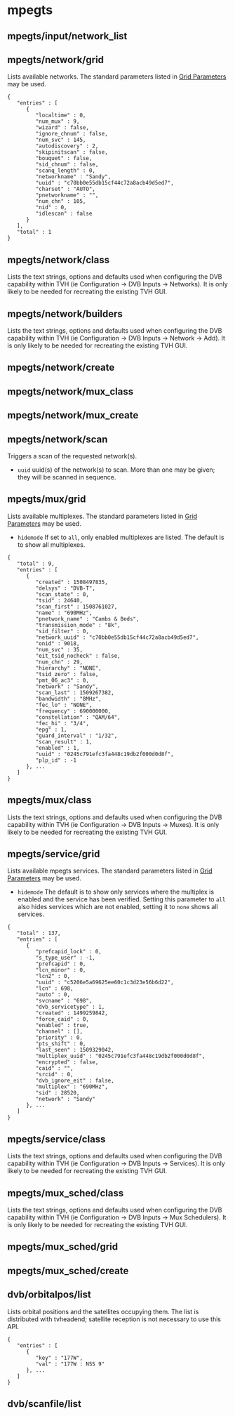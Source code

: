 # mpegts

## mpegts/input/network_list

## mpegts/network/grid
Lists available networks. The standard parameters listed in [Grid Parameters](Description.md#grid-parameters) may be used.
```
{
   "entries" : [
      {
         "localtime" : 0,
         "num_mux" : 9,
         "wizard" : false,
         "ignore_chnum" : false,
         "num_svc" : 145,
         "autodiscovery" : 2,
         "skipinitscan" : false,
         "bouquet" : false,
         "sid_chnum" : false,
         "scanq_length" : 0,
         "networkname" : "Sandy",
         "uuid" : "c70bb0e55db15cf44c72a8acb49d5ed7",
         "charset" : "AUTO",
         "pnetworkname" : "",
         "num_chn" : 105,
         "nid" : 0,
         "idlescan" : false
      }
   ],
   "total" : 1
}
```
## mpegts/network/class
Lists the text strings, options and defaults used when configuring the DVB capability within TVH (ie Configuration -> DVB Inputs -> Networks). It is only likely to be needed for recreating the existing TVH GUI.
## mpegts/network/builders
Lists the text strings, options and defaults used when configuring the DVB capability within TVH (ie Configuration -> DVB Inputs -> Network -> Add). It is only likely to be needed for recreating the existing TVH GUI.
## mpegts/network/create

## mpegts/network/mux_class

## mpegts/network/mux_create

## mpegts/network/scan
Triggers a scan of the requested network(s).
- `uuid` uuid(s) of the network(s) to scan. More than one may be given; they will be scanned in sequence.
## mpegts/mux/grid
Lists available multiplexes. The standard parameters listed in [Grid Parameters](Description.md#grid-parameters) may be used.
- `hidemode` If set to `all`, only enabled multiplexes are listed. The default is to show all multiplexes.
```
{
   "total" : 9,
   "entries" : [
      {
         "created" : 1508497835,
         "delsys" : "DVB-T",
         "scan_state" : 0,
         "tsid" : 24640,
         "scan_first" : 1508761027,
         "name" : "690MHz",
         "pnetwork_name" : "Cambs & Beds",
         "transmission_mode" : "8k",
         "sid_filter" : 0,
         "network_uuid" : "c70bb0e55db15cf44c72a8acb49d5ed7",
         "onid" : 9018,
         "num_svc" : 35,
         "eit_tsid_nocheck" : false,
         "num_chn" : 29,
         "hierarchy" : "NONE",
         "tsid_zero" : false,
         "pmt_06_ac3" : 0,
         "network" : "Sandy",
         "scan_last" : 1509267382,
         "bandwidth" : "8MHz",
         "fec_lo" : "NONE",
         "frequency" : 690000000,
         "constellation" : "QAM/64",
         "fec_hi" : "3/4",
         "epg" : 1,
         "guard_interval" : "1/32",
         "scan_result" : 1,
         "enabled" : 1,
         "uuid" : "0245c791efc3fa448c19db2f000d0d8f",
         "plp_id" : -1
      }, ...
   ]
}
```
## mpegts/mux/class
Lists the text strings, options and defaults used when configuring the DVB capability within TVH (ie Configuration -> DVB Inputs -> Muxes). It is only likely to be needed for recreating the existing TVH GUI.
## mpegts/service/grid
Lists available mpegts services. The standard parameters listed in [Grid Parameters](Description.md#grid-parameters) may be used.
- `hidemode` The default is to show only services where the multiplex is enabled and the service has been verified. Setting this parameter to `all` also hides services which are not enabled, setting it to `none` shows all services.
```
{
   "total" : 137,
   "entries" : [
      {
         "prefcapid_lock" : 0,
         "s_type_user" : -1,
         "prefcapid" : 0,
         "lcn_minor" : 0,
         "lcn2" : 0,
         "uuid" : "c5206e5a69625ee60c1c3d23e56b6d22",
         "lcn" : 698,
         "auto" : 0,
         "svcname" : "698",
         "dvb_servicetype" : 1,
         "created" : 1499259842,
         "force_caid" : 0,
         "enabled" : true,
         "channel" : [],
         "priority" : 0,
         "pts_shift" : 0,
         "last_seen" : 1509329042,
         "multiplex_uuid" : "0245c791efc3fa448c19db2f000d0d8f",
         "encrypted" : false,
         "caid" : "",
         "srcid" : 0,
         "dvb_ignore_eit" : false,
         "multiplex" : "690MHz",
         "sid" : 28520,
         "network" : "Sandy"
      }, ...
   ]
}
```
## mpegts/service/class
Lists the text strings, options and defaults used when configuring the DVB capability within TVH (ie Configuration -> DVB Inputs -> Services). It is only likely to be needed for recreating the existing TVH GUI.
## mpegts/mux_sched/class
Lists the text strings, options and defaults used when configuring the DVB capability within TVH (ie Configuration -> DVB Inputs -> Mux Schedulers). It is only likely to be needed for recreating the existing TVH GUI.
## mpegts/mux_sched/grid

## mpegts/mux_sched/create

## dvb/orbitalpos/list
Lists orbital positions and the satellites occupying them. The list is distributed with tvheadend; satellite reception is not necessary to use this API.
```
{
   "entries" : [
      {
         "key" : "177W",
         "val" : "177W : NSS 9"
      }, ...
   ]
}
```
## dvb/scanfile/list
